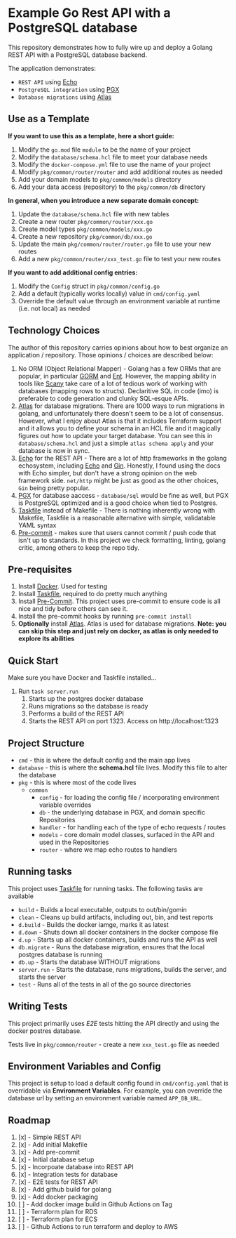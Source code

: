 # Example Go Rest API with a PostgreSQL database

This repository demonstrates how to fully wire up and deploy a Golang REST API with a PostgreSQL database backend.

The application demonstrates:

- `REST API` using [Echo](https://echo.labstack.com/)
- `PostgreSQL integration` using [PGX](https://github.com/jackc/pgx)
- `Database migrations` using [Atlas](https://atlasgo.io/)

## Use as a Template

**If you want to use this as a template, here a short guide:**

1. Modify the `go.mod` file `module` to be the name of your project
1. Modify the `database/schema.hcl` file to meet your database needs
1. Modify the `docker-compose.yml` file to use the name of your project
1. Modify `pkg/common/router/router` and add additional routes as needed
1. Add your domain models to `pkg/common/models` directory
1. Add your data access (repository) to the `pkg/common/db` directory

**In general, when you introduce a new separate domain concept:**

1. Update the `database/schema.hcl` file with new tables
1. Create a new router `pkg/common/router/xxx.go`
1. Create model types `pkg/common/models/xxx.go`
1. Create a new repository `pkg/common/db/xxx.go`
1. Update the main `pkg/common/router/router.go` file to use your new routes
1. Add a new `pkg/common/router/xxx_test.go` file to test your new routes

**If you want to add additional config entries:**

1. Modify the `Config` struct in `pkg/common/config.go`
2. Add a default (typically works locally) value in `cmd/config.yaml`
3. Override the default value through an environment variable at runtime (i.e. not local) as needed

## Technology Choices

The author of this repository carries opinions about how to best organize an application / repository.  Those opinions / choices are described below:

1. No ORM (Object Relational Mapper) - Golang has a few ORMs that are popular, in particular [GORM](https://gorm.io/) and [Ent](https://entgo.io/).  However, the mapping ability in tools like [Scany](https://github.com/georgysavva/scany) take care of a lot of tedious work of working with databases (mapping rows to structs).  Declaritive SQL in code (imo) is preferable to code generation and clunky SQL-esque APIs.
2. [Atlas](https://atlasgo.io/) for database migrations.  There are 1000 ways to run migrations in golang, and unfortunately there doesn't seem to be a lot of consensus.  However, what I enjoy about Atlas is that it includes Terraform support and it allows you to define your schema in an HCL file and it magically figures out how to update your target database.  You can see this in `database/schema.hcl` and just a simple `atlas schema apply` and your database is now in sync.
3. [Echo](https://echo.labstack.com/) for the REST API - There are a lot of http frameworks in the golang echosystem, including [Echo](https://echo.labstack.com/) and [Gin](https://gin-gonic.com/).  Honestly, I found using the docs with Echo simpler, but don't have a strong opinion on the web framework side.  `net/http` might be just as good as the other choices, `Gin` being pretty popular.
4. [PGX](https://github.com/jackc/pgx) for database aaccess - `database/sql` would be fine as well, but PGX is PostgreSQL optimized and is a good choice when tied to Postgres.
5. [Taskfile](https://taskfile.dev/) instead of Makefile - There is nothing inherently wrong with Makefile, Taskfile is a reasonable alternative with simple, validatable YAML syntax
6. [Pre-commit](https://pre-commit.com/) - makes sure that users cannot commit / push code that isn't up to standards.  In this project we check formatting, linting, golang critic, among others to keep the repo tidy.

## Pre-requisites

1. Install [Docker](https://docs.docker.com/get-docker/).  Used for testing
2. Install [Taskfile](https://taskfile.dev/), required to do pretty much anything
3. Install [Pre-Commit](https://pre-commit.com/).  This project uses pre-commit to ensure code is all nice and tidy before others can see it.
4. Install the pre-commit hooks by running `pre-commit install`
5. **Optionally** install [Atlas](https://atlasgo.io/getting-started).  Atlas is used for database migrations.  **Note: you can skip this step and just rely on docker, as atlas is only needed to explore its abilities**

## Quick Start

Make sure you have Docker and Taskfile installed...

1. Run `task server.run`
   1. Starts up the postgres docker database
   2. Runs migrations so the database is ready
   3. Performs a build of the REST API
   4. Starts the REST API on port 1323.  Access on http://localhost:1323

## Project Structure

- `cmd` - this is where the default config and the main app lives
- `database` - this is where the **schema.hcl** file lives.  Modify this file to alter the database
- `pkg` - this is where most of the code lives
  - `common`
    - `config` - for loading the config file / incorporating environment variable overrides
    - `db` - the underlying database in PGX, and domain specific Repositories
    - `handler` - for handling each of the type of echo requests / routes
    - `models` - core domain model classes, surfaced in the API and used in the Repositories
    - `router` - where we map echo routes to handlers

## Running tasks

This project uses [Taskfile](https://taskfile.dev/) for running tasks.  The following tasks are available

- `build` - Builds a local executable, outputs to out/bin/gomin
- `clean` - Cleans up build artifacts, including out, bin, and test reports
- `d.build` - Builds the docker iamge, marks it as latest
- `d.down` - Shuts down all docker containers in the docker compose file
- `d.up` - Starts up all docker containers, builds and runs the API as well
- `db.migrate` - Runs the database migration, ensures that the local postgres database is running
- `db.up` - Starts the database WITHOUT migrations
- `server.run` - Starts the database, runs migrations, builds the server, and starts the server
- `test` - Runs all of the tests in all of the go source directories

## Writing Tests

This project primarily uses _E2E_ tests hitting the API directly and using the docker postres database.

Tests live in `pkg/common/router` - create a new `xxx_test.go` file as needed

## Environment Variables and Config

This project is setup to load a default config found in `cmd/config.yaml` that is overridable via **Environment Variables**.  For example, you can override the database url by setting an environment variable named `APP_DB_URL`.

## Roadmap

1. [x] - Simple REST API
2. [x] - Add initial Makefile
3. [x] - Add pre-commit
4. [x] - Initial database setup
5. [x] - Incorpoate database into REST API
6. [x] - Integration tests for database
7. [x] - E2E tests for REST API
8. [x] - Add github build for golang
9. [x] - Add docker packaging
10. [ ] - Add docker image build in Github Actions on Tag
11. [ ] - Terraform plan for RDS
12. [ ] - Terraform plan for ECS
13. [ ] - Github Actions to run terraform and deploy to AWS
